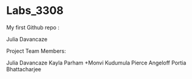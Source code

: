 # Labs_3308
My first Github repo :


Julia Davancaze

Project Team Members:

Julia Davancaze
Kayla Parham
+Monvi Kudumula 
Pierce Angeloff
Portia Bhattacharjee

